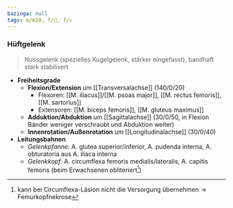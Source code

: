 ```yaml
---
bazinga: null
tags: m/m10, f/🦴, f/💀
---
```

### Hüftgelenk
> Nussgelenk (spezielles Kugelgelenk, stärker eingefasst), bandhaft stark stabilisert
- **Freiheitsgrade**
	- **Flexion/Extension** um [[Transversalachse]] (140/0/20)
		- Flexoren: [[M. iliacus]]/[[M. psoas major]], [[M. rectus femoris]], [[M. sartorius]]
		- Extensoren: [[M. biceps femoris]], [[M. gluteus maximus]]
	- **Adduktion/Abduktion** um [[Sagittalachse]] (30/0/50, in Flexion Bänder weniger verschraubt und Abduktion weiter)
	- **Innenrotation/Außenrotation** um [[Longitudinalachse]] (30/0/40)
- **Leitungsbahnen**
	- *Gelenkpfanne:* A. glutea superior/inferior, A. pudenda interna, A. obturatoria aus A. iliaca interna
	- *Gelenkkopf:* A. circumflexa femoris medialis/lateralis, A. capitis femoris (beim Erwachsenen obliteriert[^1])

[^1]: kann bei Circumflexa-Läsion nicht die Versorgung übernehmen → Femurkopfnekrose
